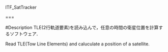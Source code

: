 ITF_SatTracker

===

#Description
TLE(2行軌道要素)を読み込んで，任意の時間の衛星位置を計算するソフトウェア．

Read TLE(Tow Line Elements) and caluculate a position of a satellite.
